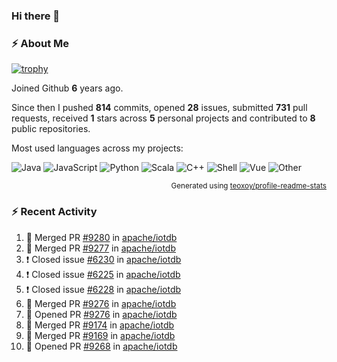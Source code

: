 ### Hi there 👋

### :zap: About Me

[![trophy](https://github-profile-trophy.vercel.app/?username=HTHou&theme=onedark)](https://github.com/ryo-ma/github-profile-trophy)
   
Joined Github **6** years ago.

Since then I pushed **814** commits, opened **28** issues, submitted **731** pull requests, received **1** stars across **5** personal projects and contributed to **8** public repositories.

Most used languages across my projects:

![Java](https://img.shields.io/static/v1?style=flat-square&label=%E2%A0%80&color=555&labelColor=%23b07219&message=Java%EF%B8%B194.4%25)
![JavaScript](https://img.shields.io/static/v1?style=flat-square&label=%E2%A0%80&color=555&labelColor=%23f1e05a&message=JavaScript%EF%B8%B11.4%25)
![Python](https://img.shields.io/static/v1?style=flat-square&label=%E2%A0%80&color=555&labelColor=%233572A5&message=Python%EF%B8%B10.7%25)
![Scala](https://img.shields.io/static/v1?style=flat-square&label=%E2%A0%80&color=555&labelColor=%23c22d40&message=Scala%EF%B8%B10.6%25)
![C++](https://img.shields.io/static/v1?style=flat-square&label=%E2%A0%80&color=555&labelColor=%23f34b7d&message=C%2B%2B%EF%B8%B10.6%25)
![Shell](https://img.shields.io/static/v1?style=flat-square&label=%E2%A0%80&color=555&labelColor=%2389e051&message=Shell%EF%B8%B10.4%25)
![Vue](https://img.shields.io/static/v1?style=flat-square&label=%E2%A0%80&color=555&labelColor=%2341b883&message=Vue%EF%B8%B10.3%25)
![Other](https://img.shields.io/static/v1?style=flat-square&label=%E2%A0%80&color=555&labelColor=%23ededed&message=Other%EF%B8%B11.2%25)

<p align="right"><sub>Generated using <a href="https://github.com/marketplace/actions/profile-readme-stats">teoxoy/profile-readme-stats</a></sub></p>


<!--![](https://github.com/HTHou/HTHou/blob/output/github-contribution-grid-snake.svg)-->

<!--![Haonan Hou's github stats](https://github-readme-stats.vercel.app/api?username=HTHou&count_private=true&show_icons=true&theme=onedark)-->

<!--![Haonan Hou's wakatime stats](https://github-readme-stats.vercel.app/api/wakatime?username=HTHou&layout=compact&theme=onedark)-->

<!--![Top Langs](https://github-readme-stats.vercel.app/api/top-langs/?username=HTHou&theme=onedark&layout=compact)-->

### :zap: Recent Activity
<!--START_SECTION:activity-->
1. 🎉 Merged PR [#9280](https://github.com/apache/iotdb/pull/9280) in [apache/iotdb](https://github.com/apache/iotdb)
2. 🎉 Merged PR [#9277](https://github.com/apache/iotdb/pull/9277) in [apache/iotdb](https://github.com/apache/iotdb)
3. ❗️ Closed issue [#6230](https://github.com/apache/iotdb/issues/6230) in [apache/iotdb](https://github.com/apache/iotdb)
4. ❗️ Closed issue [#6225](https://github.com/apache/iotdb/issues/6225) in [apache/iotdb](https://github.com/apache/iotdb)
5. ❗️ Closed issue [#6228](https://github.com/apache/iotdb/issues/6228) in [apache/iotdb](https://github.com/apache/iotdb)
6. 🎉 Merged PR [#9276](https://github.com/apache/iotdb/pull/9276) in [apache/iotdb](https://github.com/apache/iotdb)
7. 💪 Opened PR [#9276](https://github.com/apache/iotdb/pull/9276) in [apache/iotdb](https://github.com/apache/iotdb)
8. 🎉 Merged PR [#9174](https://github.com/apache/iotdb/pull/9174) in [apache/iotdb](https://github.com/apache/iotdb)
9. 🎉 Merged PR [#9169](https://github.com/apache/iotdb/pull/9169) in [apache/iotdb](https://github.com/apache/iotdb)
10. 💪 Opened PR [#9268](https://github.com/apache/iotdb/pull/9268) in [apache/iotdb](https://github.com/apache/iotdb)
<!--END_SECTION:activity-->

<!--
**HTHou/HTHou** is a ✨ _special_ ✨ repository because its `README.md` (this file) appears on your GitHub profile.

Here are some ideas to get you started:

- 🔭 I’m currently working on ...
- 🌱 I’m currently learning ...
- 👯 I’m looking to collaborate on ...
- 🤔 I’m looking for help with ...
- 💬 Ask me about ...
- 📫 How to reach me: ...
- 😄 Pronouns: ...
- ⚡ Fun fact: ...
-->
